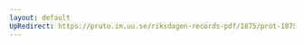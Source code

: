 ```yaml
---
layout: default
UpRedirect: https://pruto.im.uu.se/riksdagen-records-pdf/1875/prot-1875--ak--034/prot-1875--ak--034_046.pdf
---
```

